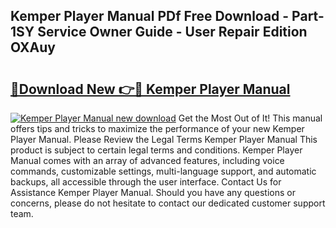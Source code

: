 ## Kemper Player Manual PDf Free Download - Part-1SY Service Owner Guide - User Repair Edition OXAuy

# <h2><a href="http://bc36892.oget.top/?id=Kemper+Player+Manual">🔗Download New 👉🔴 Kemper Player Manual</a></h2>

[![Kemper Player Manual new download](https://i.imgur.com/5g1atiW.png)](http://bc36892.oget.top/?id=Kemper+Player+Manual)
Get the Most Out of It! This manual offers tips and tricks to maximize the performance of your new Kemper Player Manual. Please Review the Legal Terms Kemper Player Manual This product is subject to certain legal terms and conditions. Kemper Player Manual comes with an array of advanced features, including voice commands, customizable settings, multi-language support, and automatic backups, all accessible through the user interface. Contact Us for Assistance Kemper Player Manual. Should you have any questions or concerns, please do not hesitate to contact our dedicated customer support team.
